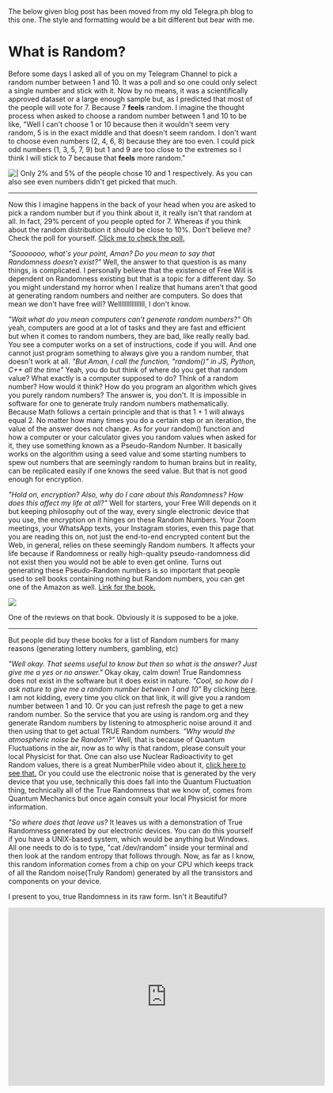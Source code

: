 The below given blog post has been moved from my old Telegra.ph blog to this one. The style and formatting would be a bit different but bear with me.

# What is Random?
Before some days I asked all of you on my Telegram Channel to pick a random number between 1 and 10. It was a poll and so one could only select a single number and stick with it. Now by no means, it was a scientifically approved dataset or a large enough sample but, as I predicted that most of the people will vote for 7. Because 7 **feels** random. I imagine the thought process when asked to choose a random number between 1 and 10 to be like, "Well I can't choose 1 or 10 because then it wouldn't seem very random, 5 is in the exact middle and that doesn't seem random. I don't want to choose even numbers (2, 4, 6, 8) because they are too even. I could pick odd numbers (1, 3, 5, 7, 9) but 1 and 9 are too close to the extremes so I think I will stick to 7 because that **feels** more random."

![| ](https://i.imgur.com/Tot0rbh.png)
Only 2% and 5% of the people chose 10 and 1 respectively. As you can also see even numbers didn't get picked that much.

---
Now this I imagine happens in the back of your head when you are asked to pick a random number but if you think about it, it really isn't that random at all. In fact, 29% percent of you people opted for 7. Whereas if you think about the random distribution it should be close to 10%. Don't believe me? Check the poll for yourself. [Click me to check the poll.](https://telegram.me/estudely/247?__cpo=aHR0cHM6Ly90ZWxlZ3JhbS5tZQ)

_"Sooooooo, what's your point, Aman? Do you mean to say that Randomness doesn't exist?"_ Well, the answer to that question is as many things, is complicated. I personally believe that the existence of Free Will is dependent on Randomness existing but that is a topic for a different day. So you might understand my horror when I realize that humans aren't that good at generating random numbers and neither are computers. So does that mean we don't have free will? Wellllllllllllllll, I don't know.

_"Wait what do you mean computers can't generate random numbers?"_ Oh yeah, computers are good at a lot of tasks and they are fast and efficient but when it comes to random numbers, they are bad, like really really bad. You see a computer works on a set of instructions, code if you will. And one cannot just program something to always give you a random number, that doesn't work at all. _"But Aman, I call the function, "random()" in JS, Python, C++ all the time"_ Yeah, you do but think of where do you get that random value? What exactly is a computer supposed to do? Think of a random number? How would it think? How do you program an algorithm which gives you purely random numbers? The answer is, you don't. It is impossible in software for one to generate truly random numbers mathematically. Because Math follows a certain principle and that is that 1 + 1 will always equal 2. No matter how many times you do a certain step or an iteration, the value of the answer does not change. As for your random() function and how a computer or your calculator gives you random values when asked for it, they use something known as a Pseudo-Random Number. It basically works on the algorithm using a seed value and some starting numbers to spew out numbers that are seemingly random to human brains but in reality, can be replicated easily if one knows the seed value. But that is not good enough for encryption.

_"Hold on, encryption? Also, why do I care about this Randomness? How does this affect my life at all?"_ Well for starters, your Free Will depends on it but keeping philosophy out of the way, every single electronic device that you use, the encryption on it hinges on these Random Numbers. Your Zoom meetings, your WhatsApp texts, your Instagram stories, even this page that you are reading this on, not just the end-to-end encrypted content but the Web, in general, relies on these seemingly Random numbers. It affects your life because if Randomness or really high-quality pseudo-randomness did not exist then you would not be able to even get online. Turns out generating these Pseudo-Random numbers is so important that people used to sell books containing nothing but Random numbers, you can get one of the Amazon as well. [Link for the book.](https://amazon.in/Small-Book-Random-Numbers/dp/1452818363?__cpo=aHR0cHM6Ly93d3cuYW1hem9uLmlu)

![](https://i.imgur.com/5qxibwH.png)

One of the reviews on that book. Obviously it is supposed to be a joke.

---
But people did buy these books for a list of Random numbers for many reasons (generating lottery numbers, gambling, etc)

_"Well okay. That seems useful to know but then so what is the answer? Just give me a yes or no answer."_ Okay okay, calm down! True Randomness does not exist in the software but it does exist in nature. _"Cool, so how do I ask nature to give me a random number between 1 and 10"_ By clicking [here](https://www.random.org/integers/?num=1&min=0&max=10&col=1&base=10&format=plain&rnd=new). I am not kidding, every time you click on that link, it will give you a random number between 1 and 10. Or you can just refresh the page to get a new random number. So the service that you are using is random.org and they generate Random numbers by listening to atmospheric noise around it and then using that to get actual TRUE Random numbers. _"Why would the atmospheric noise be Random?"_ Well, that is because of Quantum Fluctuations in the air, now as to why is that random, please consult your local Physicist for that. One can also use Nuclear Radioactivity to get Random values, there is a great NumberPhile video about it, [click here to see that.](https://youtu.be/SxP30euw3-0) Or you could use the electronic noise that is generated by the very device that you use, technically this does fall into the Quantum Fluctuation thing, technically all of the True Randomness that we know of, comes from Quantum Mechanics but once again consult your local Physicist for more information.

  

_"So where does that leave us?_ It leaves us with a demonstration of True Randomness generated by our electronic devices. You can do this yourself if you have a UNIX-based system, which would be anything but Windows. All one needs to do is to type, "cat /dev/random" inside your terminal and then look at the random entropy that follows through. Now, as far as I know, this random information comes from a chip on your CPU which keeps track of all the Random noise(Truly Random) generated by all the transistors and components on your device.

I present to you, true Randomness in its raw form. Isn't it Beautiful?

<iframe title="vimeo-player" src="https://player.vimeo.com/video/609634099?h=dcc8d91dfe" width="640" height="360" frameborder="0"    allowfullscreen></iframe>